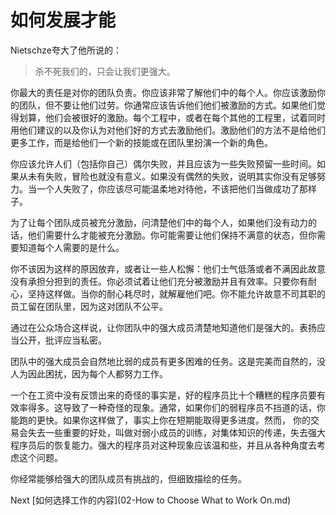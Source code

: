 # 如何发展才能

Nietschze夸大了他所说的：

>杀不死我们的，只会让我们更强大。

你最大的责任是对你的团队负责。你应该非常了解他们中的每个人。你应该激励你的团队，但不要让他们过劳。你通常应该告诉他们他们被激励的方式。如果他们觉得划算，他们会被很好的激励。每个工程中，或者在每个其他的工程里，试着同时用他们建议的以及你认为对他们好的方式去激励他们。激励他们的方法不是给他们更多工作，而是给他们一个新的技能或在团队里扮演一个新的角色。

你应该允许人们（包括你自己）偶尔失败，并且应该为一些失败预留一些时间。如果从未有失败，冒险也就没有意义。如果没有偶然的失败，说明其实你没有足够努力。当一个人失败了，你应该尽可能温柔地对待他，不该把他们当做成功了那样子。

为了让每个团队成员被充分激励，问清楚他们中的每个人，如果他们没有动力的话，他们需要什么才能被充分激励。你可能需要让他们保持不满意的状态，但你需要知道每个人需要的是什么。

你不该因为这样的原因放弃，或者让一些人松懈：他们士气低落或者不满因此故意没有承担分担到的责任。你必须试着让他们充分被激励并且有效率。只要你有耐心，坚持这样做。当你的耐心耗尽时，就解雇他们吧。你不能允许故意不司其职的员工留在团队里，因为这对团队不公平。

通过在公众场合这样说，让你团队中的强大成员清楚地知道他们是强大的。表扬应当公开，批评应当私密。

团队中的强大成员会自然地比弱的成员有更多困难的任务。这是完美而自然的，没人为因此困扰，因为每个人都努力工作。

一个在工资中没有反馈出来的奇怪的事实是，好的程序员比十个糟糕的程序员要有效率得多。这导致了一种奇怪的现象。通常，如果你们的弱程序员不挡道的话，你能跑的更快。如果你这样做了，事实上你在短期能取得更多进度。然而， 你的交易会失去一些重要的好处，叫做对弱小成员的训练，对集体知识的传递，失去强大程序员后的恢复能力。强大的程序员对这种现象应该温和些，并且从各种角度去考虑这个问题。

你经常能够给强大的团队成员有挑战的，但细致描绘的任务。

Next [如何选择工作的内容](02-How to Choose What to Work On.md)
